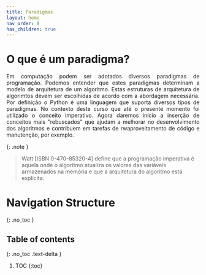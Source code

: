 ```yaml
---
title: Paradigmas
layout: home
nav_order: 8
has_children: true
---
```


<h1>O que é um paradigma?</h1>

<p align = "justify">
Em computação podem ser adotados diversos paradigmas de programação. Podemos entender que estes paradigmas determinam a modelo de arquitetura de um algoritmo. Estas estruturas de arquitetura de algorimtos devem ser escolhidas de acordo com a abordagem necessária. Por definição o Python é uma linguagem que suporta diversos tipos de paradigmas. No contexto deste curso que até o presente momento foi utilizado o conceito imperativo. Agora daremos início a inserção de conceitos mais "rebuscados" que ajudam a melhorar no desenvolvimento dos algoritmos e contribuem em tarefas de rwaproveitamento de código e manutenção, por exemplo.
</p>

{: .note }
> Watt [ISBN 0-470-85320-4] define que a programação imperativa é aquela onde o algoritmo atualiza os valores das variáveis armazenados na memória e que a arquitetura do algoritmo está explícita.

# Navigation Structure
{: .no_toc }

## Table of contents
{: .no_toc .text-delta }

1. TOC
{:toc}